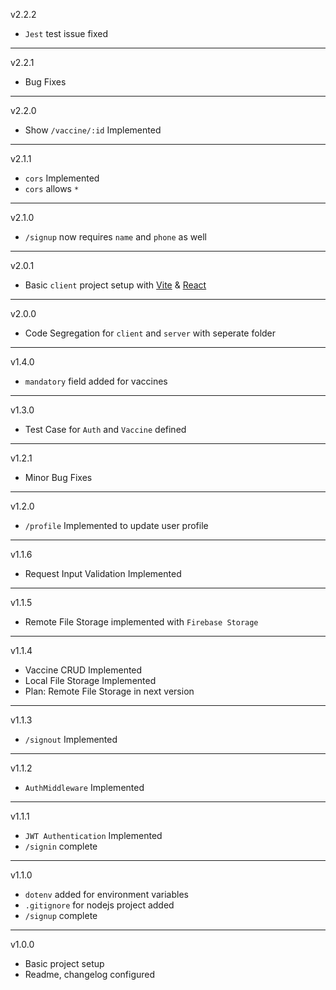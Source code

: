 v2.2.2

- `Jest` test issue fixed

---

v2.2.1

- Bug Fixes

---

v2.2.0

- Show `/vaccine/:id` Implemented

---

v2.1.1

- `cors` Implemented
- `cors` allows `*`

---

v2.1.0

- `/signup` now requires `name` and `phone` as well

---

v2.0.1

- Basic `client` project setup with [Vite](https://vitejs.dev/) & [React](https://reactjs.org/)

---

v2.0.0

- Code Segregation for `client` and `server` with seperate folder

---

v1.4.0

- `mandatory` field added for vaccines

---

v1.3.0

- Test Case for `Auth` and `Vaccine` defined

---

v1.2.1

- Minor Bug Fixes

---

v1.2.0

- `/profile` Implemented to update user profile

---

v1.1.6

- Request Input Validation Implemented

---

v1.1.5

- Remote File Storage implemented with `Firebase Storage`

---

v1.1.4

- Vaccine CRUD Implemented
- Local File Storage Implemented
- Plan: Remote File Storage in next version

---

v1.1.3

- `/signout` Implemented

---

v1.1.2

- `AuthMiddleware` Implemented

---

v1.1.1

- `JWT Authentication` Implemented
- `/signin` complete

---

v1.1.0

- `dotenv` added for environment variables
- `.gitignore` for nodejs project added
- `/signup` complete

---

v1.0.0

- Basic project setup
- Readme, changelog configured
